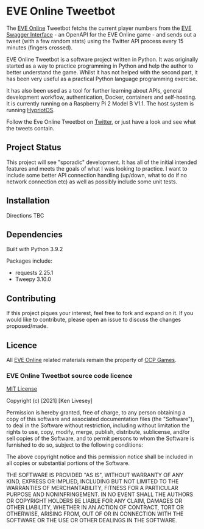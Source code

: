 # EVE Online Tweetbot
The [EVE Online](https://www.eveonline.com/) Tweetbot fetchs the current player numbers from the [EVE Swagger Interface](https://esi.evetech.net/ui/#/) - an OpenAPI for the EVE Online game - and sends out a tweet (with a few random stats) using the Twitter API process every 15 minutes (fingers crossed).

EVE Online Tweetbot is a software project written in Python. It was originally started as a way to practice programming in Python and help the author to better understand the game. Whilst it has not helped with the second part, it has been very useful as a practical Python language programming exercise.

It has also been used as a tool for further learning about APIs, general development workflow, authentication, Docker, containers and self-hosting. It is currently running on a Raspberry Pi 2 Model B V1.1. The host system is running [HypriotOS](https://blog.hypriot.com/getting-started-with-docker-on-your-arm-device/).

Follow the Eve Online Tweetbot on [Twitter](https://twitter.com/TranquilitySta3), or just have a look and see what the tweets contain.

## Project Status
This project will see "sporadic" development. It has all of the initial intended features and meets the goals of what I was looking to practice. I want to include some better API connection handling (up/down, what to do if no network connection etc) as well as possibly include some unit tests.

## Installation
Directions TBC

## Dependencies
Built with Python 3.9.2

Packages include:
* requests 2.25.1
* Tweepy 3.10.0

## Contributing
If this project piques your interest, feel free to fork and expand on it. If you would like to contribute, please open an issue to discuss the changes proposed/made.

## Licence
All [EVE Online](https://www.eveonline.com/) related materials remain the property of [CCP Games](https://www.ccpgames.com/).

### EVE Online Tweetbot source code licence
[MIT License](https://spdx.org/licenses/MIT.html)

Copyright (c) [2021] [Ken Livesey]

Permission is hereby granted, free of charge, to any person obtaining a copy
of this software and associated documentation files (the "Software"), to deal
in the Software without restriction, including without limitation the rights
to use, copy, modify, merge, publish, distribute, sublicense, and/or sell
copies of the Software, and to permit persons to whom the Software is
furnished to do so, subject to the following conditions:

The above copyright notice and this permission notice shall be included in all
copies or substantial portions of the Software.

THE SOFTWARE IS PROVIDED "AS IS", WITHOUT WARRANTY OF ANY KIND, EXPRESS OR
IMPLIED, INCLUDING BUT NOT LIMITED TO THE WARRANTIES OF MERCHANTABILITY,
FITNESS FOR A PARTICULAR PURPOSE AND NONINFRINGEMENT. IN NO EVENT SHALL THE
AUTHORS OR COPYRIGHT HOLDERS BE LIABLE FOR ANY CLAIM, DAMAGES OR OTHER
LIABILITY, WHETHER IN AN ACTION OF CONTRACT, TORT OR OTHERWISE, ARISING FROM,
OUT OF OR IN CONNECTION WITH THE SOFTWARE OR THE USE OR OTHER DEALINGS IN THE
SOFTWARE.